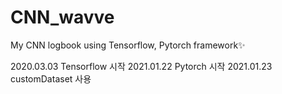 # CNN_wavve
My CNN logbook using Tensorflow, Pytorch framework:sparkles:

2020.03.03 Tensorflow 시작
2021.01.22 Pytorch 시작
2021.01.23 customDataset 사용
